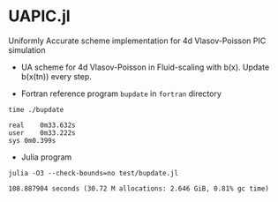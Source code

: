# UAPIC.jl

Uniformly Accurate scheme implementation for 4d Vlasov-Poisson PIC simulation

- UA scheme for 4d Vlasov-Poisson in Fluid-scaling with b(x). Update b(x(tn)) every step.


- Fortran reference program `bupdate` in `fortran` directory
```
time ./bupdate

real	0m33.632s
user	0m33.222s
sys	0m0.399s
```

- Julia program
```
julia -O3 --check-bounds=no test/bupdate.jl

108.887904 seconds (30.72 M allocations: 2.646 GiB, 0.81% gc time)
```

